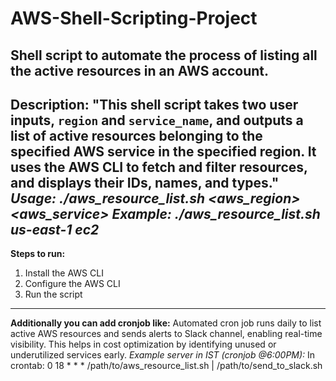 # AWS-Shell-Scripting-Project
Shell script to automate the process of listing all the active resources in an AWS account.
---
**Description:**
"This shell script takes two user inputs, `region` and `service_name`, and outputs a list of active resources belonging to the specified AWS service in the specified region. It uses the AWS CLI to fetch and filter resources, and displays their IDs, names, and types."
*Usage: ./aws_resource_list.sh  <aws_region> <aws_service>*
*Example: ./aws_resource_list.sh us-east-1 ec2*
---
**Steps to run:**
1. Install the AWS CLI
2. Configure the AWS CLI
3. Run the script
---
**Additionally you can add cronjob like:**
Automated cron job runs daily to list active AWS resources and sends alerts to Slack channel, enabling real-time visibility. This helps in cost optimization by identifying unused or underutilized services early.
*Example server in IST (cronjob @6:00PM):*
In crontab:
0 18 * * * /path/to/aws_resource_list.sh <region> <service> | /path/to/send_to_slack.sh
